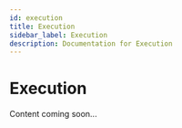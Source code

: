 ```yaml
---
id: execution
title: Execution
sidebar_label: Execution
description: Documentation for Execution
---
```


# Execution

Content coming soon...
